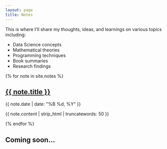 ```yaml
---
layout: page
title: Notes
---
```


This is where I'll share my thoughts, ideas, and learnings on various topics including:

- Data Science concepts
- Mathematical theories
- Programming techniques
- Book summaries
- Research findings

{% for note in site.notes %}
  <h2><a href="{{ note.url }}">{{ note.title }}</a></h2>
  <p>{{ note.date | date: "%B %d, %Y" }}</p>
  <p>{{ note.content | strip_html | truncatewords: 50 }}</p>
{% endfor %}

## Coming soon... 